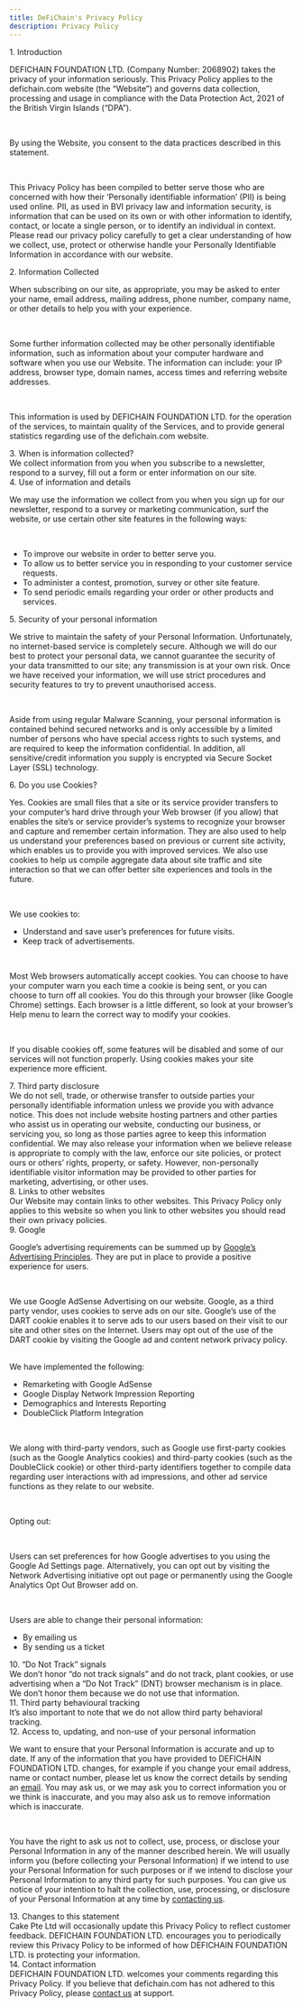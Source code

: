 ```yaml
---
title: DeFiChain's Privacy Policy
description: Privacy Policy
---
```


<div className="text-dark-1000 scroll-mt-40 text-2xl mb-2 lg:text-[32px] lg:leading-10 lg:mb-4" id="introduction">1. Introduction</div>
<div className="text-dark-800 font-desc leading-8 text-base lg:text-xl pb-6 md:pb-8 lg:pb-12">
<p>
DEFICHAIN FOUNDATION LTD. (Company Number: 2068902) takes the privacy of your information seriously. This Privacy Policy applies to the defichain.com website (the “Website”) and governs data collection, processing and usage in compliance with the Data Protection Act, 2021 of the British Virgin Islands (“DPA”).
</p>
<br>
<p>
By using the Website, you consent to the data practices described in this statement.</p>
<br>
<p>
This Privacy Policy has been compiled to better serve those who are concerned with how their ‘Personally identifiable information’ (PII) is being used online. PII, as used in BVI privacy law and information security, is information that can be used on its own or with other information to identify, contact, or locate a single person, or to identify an individual in context. Please read our privacy policy carefully to get a clear understanding of how we collect, use, protect or otherwise handle your Personally Identifiable Information in accordance with our website.</p>

</div>

<div className="text-dark-1000 scroll-mt-40 text-2xl mb-2 lg:text-[32px] lg:leading-10 lg:mb-4" id="information-collected">2. Information Collected</div>

<div className="text-dark-800 font-desc leading-8 text-base lg:text-xl pb-6 md:pb-8 lg:pb-12">
<p>
When subscribing on our site, as appropriate, you may be asked to enter your name, email address, mailing address, phone number, company name, or other details to help you with your experience.
</p>
<br>
<p>Some further information collected may be other personally identifiable information, such as information about your computer hardware and software when you use our Website. The information can include: your IP address, browser type, domain names, access times and referring website addresses.
</p>
<br>
<p>
This information is used by DEFICHAIN FOUNDATION LTD. for the operation of the services, to maintain quality of the Services, and to provide general statistics regarding use of the defichain.com website.
</p>
</div>

<div className="text-dark-1000 scroll-mt-40 text-2xl mb-2 lg:text-[32px] lg:leading-10 lg:mb-4" id="when-information-collected">3. When is information collected?</div>

<div className="text-dark-800 font-desc leading-8 text-base lg:text-xl pb-6 md:pb-8 lg:pb-12">
We collect information from you when you subscribe to a newsletter, respond to a survey, fill out a form or enter information on our site.
</div>

<div className="text-dark-1000 scroll-mt-40 text-2xl mb-2 lg:text-[32px] lg:leading-10 lg:mb-4" id="use-of-information">4. Use of information and details</div>

<div className="text-dark-800 font-desc leading-8 text-base lg:text-xl pb-6 md:pb-8 lg:pb-12">
<p>
We may use the information we collect from you when you sign up for our newsletter, respond to a survey or marketing communication, surf the website, or use certain other site features in the following ways:
</p>
<br>
<ul className="list-disc pl-6">
  <li>To improve our website in order to better serve you.</li>
  <li>To allow us to better service you in responding to your customer service requests.</li>
  <li>To administer a contest, promotion, survey or other site feature.</li>
  <li>To send periodic emails regarding your order or other products and services.</li>
</ul>
</div>

<div className="text-dark-1000 scroll-mt-40 text-2xl mb-2 lg:text-[32px] lg:leading-10 lg:mb-4" id="security">5. Security of your personal information</div>

<div className="text-dark-800 font-desc leading-8 text-base lg:text-xl pb-6 md:pb-8 lg:pb-12">
<p>
We strive to maintain the safety of your Personal Information. Unfortunately, no internet-based service is completely secure. Although we will do our best to protect your personal data, we cannot guarantee the security of your data transmitted to our site; any transmission is at your own risk. Once we have received your information, we will use strict procedures and security features to try to prevent unauthorised access.
</p>
<br>
<p>
Aside from using regular Malware Scanning, your personal information is contained behind secured networks and is only accessible by a limited number of persons who have special access rights to such systems, and are required to keep the information confidential. In addition, all sensitive/credit information you supply is encrypted via Secure Socket Layer (SSL) technology.
</p>
</div>

<div className="text-dark-1000 scroll-mt-40 text-2xl mb-2 lg:text-[32px] lg:leading-10 lg:mb-4" id="cookies">6. Do you use Cookies?</div>

<div className="text-dark-800 font-desc leading-8 text-base lg:text-xl pb-6 md:pb-8 lg:pb-12">
<p>
Yes. Cookies are small files that a site or its service provider transfers to your computer’s hard drive through your Web browser (if you allow) that enables the site’s or service provider’s systems to recognize your browser and capture and remember certain information. They are also used to help us understand your preferences based on previous or current site activity, which enables us to provide you with improved services. We also use cookies to help us compile aggregate data about site traffic and site interaction so that we can offer better site experiences and tools in the future.
</p>
<br>
<p className="mb-2 lg:mb-3">
We use cookies to:
</p>
<p>
<ul className="list-disc pl-6">
<li>Understand and save user’s preferences for future visits.</li>
<li>Keep track of advertisements.</li>
</ul>
</p>
<br>
<p>
Most Web browsers automatically accept cookies. You can choose to have your computer warn you each time a cookie is being sent, or you can choose to turn off all cookies. You do this through your browser (like Google Chrome) settings. Each browser is a little different, so look at your browser’s Help menu to learn the correct way to modify your cookies.
</p>
<br>
<p>
If you disable cookies off, some features will be disabled and some of our services will not function properly. Using cookies makes your site experience more efficient.
</p>
</div>

<div className="text-dark-1000 scroll-mt-40 text-2xl mb-2 lg:text-[32px] lg:leading-10 lg:mb-4" id="third-party">7. Third party disclosure</div>

<div className="text-dark-800 font-desc leading-8 text-base lg:text-xl pb-6 md:pb-8 lg:pb-12">
We do not sell, trade, or otherwise transfer to outside parties your personally identifiable information unless we provide you with advance notice. This does not include website hosting partners and other parties who assist us in operating our website, conducting our business, or servicing you, so long as those parties agree to keep this information confidential. We may also release your information when we believe release is appropriate to comply with the law, enforce our site policies, or protect ours or others’ rights, property, or safety. However, non-personally identifiable visitor information may be provided to other parties for marketing, advertising, or other uses.
</div>

<div className="text-dark-1000 scroll-mt-40 text-2xl mb-2 lg:text-[32px] lg:leading-10 lg:mb-4" id="links">8. Links to other websites</div>

<div className="text-dark-800 font-desc leading-8 text-base lg:text-xl pb-6 md:pb-8 lg:pb-12">
Our Website may contain links to other websites. This Privacy Policy only applies to this website so when you link to other websites you should read their own privacy policies.
</div>

<div className="text-dark-1000 scroll-mt-40 text-2xl mb-2 lg:text-[32px] lg:leading-10 lg:mb-4" id="google">9. Google</div>

<div className="text-dark-800 font-desc leading-8 text-base lg:text-xl pb-6 md:pb-8 lg:pb-12">
<p>
Google’s advertising requirements can be summed up by <a className="text-electric no-underline" href="https://support.google.com/adspolicy/answer/6008942?hl=en&visit_id=638167379473996035-3903878087&rd=1" target="_blank">Google’s Advertising Principles</a>. They are put in place to provide a positive experience for users.
</p>
<br>
<p>
We use Google AdSense Advertising on our website.
Google, as a third party vendor, uses cookies to serve ads on our site. Google’s use of the DART cookie enables it to serve ads to our users based on their visit to our site and other sites on the Internet. Users may opt out of the use of the DART cookie by visiting the Google ad and content network privacy policy.
</p>
<br>
<div className="mb-2 lg:mb-3">
We have implemented the following:
</div>
<p>
<ul className="list-disc pl-6">
<li>Remarketing with Google AdSense</li>
<li>Google Display Network Impression Reporting</li>
<li>Demographics and Interests Reporting</li>
<li>DoubleClick Platform Integration</li>
</ul>
</p>
<br>
<p>
We along with third-party vendors, such as Google use first-party cookies (such as the Google Analytics cookies) and third-party cookies (such as the DoubleClick cookie) or other third-party identifiers together to compile data regarding user interactions with ad impressions, and other ad service functions as they relate to our website.
</p>
<br>
<p>
Opting out:
</p>
<br>
<p>
Users can set preferences for how Google advertises to you using the Google Ad Settings page. Alternatively, you can opt out by visiting the Network Advertising initiative opt out page or permanently using the Google Analytics Opt Out Browser add on.
</p>
<br>
<p className="mb-2 lg:mb-3">
Users are able to change their personal information:
</p>
<p>
<ul className="list-disc pl-6">
<li>By emailing us</li>
<li>By sending us a ticket</li>
</ul>
</p>
  </div>

<div className="text-dark-1000 scroll-mt-40 text-2xl mb-2 lg:text-[32px] lg:leading-10 lg:mb-4" id="do-not-track">10. “Do Not Track” signals</div>

<div className="text-dark-800 font-desc leading-8 text-base lg:text-xl pb-6 md:pb-8 lg:pb-12">
We don’t honor “do not track signals” and do not track, plant cookies, or use advertising when a “Do Not Track” (DNT) browser mechanism is in place. We don’t honor them because we do not use that information.
</div>

<div className="text-dark-1000 scroll-mt-40 text-2xl mb-2 lg:text-[32px] lg:leading-10 lg:mb-4" id="third-party">11. Third party behavioural tracking</div>

<div className="text-dark-800 font-desc leading-8 text-base lg:text-xl pb-6 md:pb-8 lg:pb-12">
It’s also important to note that we do not allow third party behavioral tracking.
</div>

<div className="text-dark-1000 scroll-mt-40 text-2xl mb-2 lg:text-[32px] lg:leading-10 lg:mb-4" id="access-personal-information">12. Access to, updating, and non-use of your personal information</div>

<div className="text-dark-800 font-desc leading-8 text-base lg:text-xl pb-6 md:pb-8 lg:pb-12">
<p>
We want to ensure that your Personal Information is accurate and up to date. If any of the information that you have provided to DEFICHAIN FOUNDATION LTD. changes, for example if you change your email address, name or contact number, please let us know the correct details by sending an <a className="text-electric no-underline" href="mailto:partners@defichain.com">email</a>. You may ask us, or we may ask you to correct information you or we think is inaccurate, and you may also ask us to remove information which is inaccurate.
</p>
<br>
<p>
You have the right to ask us not to collect, use, process, or disclose your Personal Information in any of the manner described herein. We will usually inform you (before collecting your Personal Information) if we intend to use your Personal Information for such purposes or if we intend to disclose your Personal Information to any third party for such purposes. You can give us notice of your intention to halt the collection, use, processing, or disclosure of your Personal Information at any time by <a className="text-electric no-underline" href="mailto:partners@defichain.com">contacting us</a>.
</p>

</div>

<div className="text-dark-1000 scroll-mt-40 text-2xl mb-2 lg:text-[32px] lg:leading-10 lg:mb-4" id="statement">13. Changes to this statement</div>

<div className="text-dark-800 font-desc leading-8 text-base lg:text-xl pb-6 md:pb-8 lg:pb-12">
Cake Pte Ltd will occasionally update this Privacy Policy to reflect customer feedback. DEFICHAIN FOUNDATION LTD. encourages you to periodically review this Privacy Policy to be informed of how DEFICHAIN FOUNDATION LTD. is protecting your information.
</div>

<div className="text-dark-1000 scroll-mt-40 text-2xl mb-2 lg:text-[32px] lg:leading-10 lg:mb-4" id="contact-information">14. Contact information</div>

<div className="text-dark-800 font-desc leading-8 text-base lg:text-xl">
DEFICHAIN FOUNDATION LTD. welcomes your comments regarding this Privacy Policy. If you believe that defichain.com has not adhered to this Privacy Policy, please <a className="text-electric no-underline" href="mailto:partners@defichain.com">contact us</a> at support.</div>
